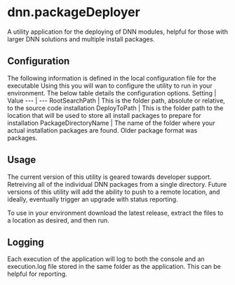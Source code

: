# dnn.packageDeployer
A utility application for the deploying of DNN modules, helpful for those with larger DNN solutions and multiple install packages.

## Configuration
The following information is defined in the local configuration file for the executable
  <appSettings>
    <add key="RootSearchPath" value="C:\Test"/>
    <add key="DeployToPath" value="C:\Deploy" />
    <add key="PackageDirectoryName" value="packages"/>
  </appSettings>
Using this you will wan to configure  the utility to run in your environment.  The below table details the configuration options.
Setting | Value
--- | ---
RootSearchPath | This is the folder path, absolute or relative, to the source code installation
DeployToPath | This is the folder path to the location that will be used to store all install packages to prepare for installation
PackageDirectoryName | The name of the folder where your actual installation packages are found.  Older package format was packages.

## Usage

The current version of this utility is geared towards developer support.  Retreiving all of the individual DNN packages from a single directory.  Future versions of this utility will add the ability to push to a remote location, and ideally, eventually trigger an upgrade with status reporting.

To use in your environment download the latest release, extract the files to a location as desired, and then run.

## Logging

Each execution of the application will log to both the console and an execution.log file stored in the same folder as the application.  This can be helpful for reporting.